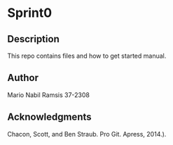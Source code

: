 # Sprint0

## Description 

This repo contains files and how to get started manual.

## Author

Mario Nabil Ramsis 37-2308

## Acknowledgments 

Chacon, Scott, and Ben Straub. Pro Git. Apress,
2014.).